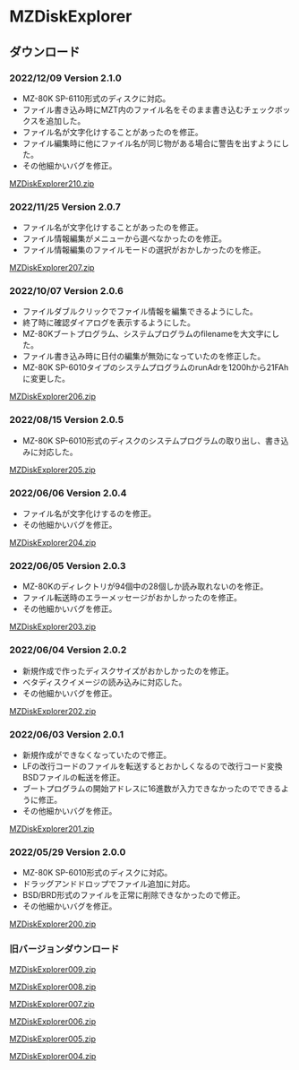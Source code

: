# MZDiskExplorer

## ダウンロード
### 2022/12/09 Version 2.1.0

- MZ-80K SP-6110形式のディスクに対応。
- ファイル書き込み時にMZT内のファイル名をそのまま書き込むチェックボックスを追加した。
- ファイル名が文字化けすることがあったのを修正。
- ファイル編集時に他にファイル名が同じ物がある場合に警告を出すようにした。
- その他細かいバグを修正。

[MZDiskExplorer210.zip](https://github.com/kuran-kuran/MZDiskExplorer/raw/main/Download/MZDiskExplorer210.zip)

### 2022/11/25 Version 2.0.7

- ファイル名が文字化けすることがあったのを修正。
- ファイル情報編集がメニューから選べなかったのを修正。
- ファイル情報編集のファイルモードの選択がおかしかったのを修正。

[MZDiskExplorer207.zip](https://github.com/kuran-kuran/MZDiskExplorer/raw/main/Download/MZDiskExplorer207.zip)

### 2022/10/07 Version 2.0.6

- ファイルダブルクリックでファイル情報を編集できるようにした。
- 終了時に確認ダイアログを表示するようにした。
- MZ-80Kブートプログラム、システムプログラムのfilenameを大文字にした。
- ファイル書き込み時に日付の編集が無効になっていたのを修正した。
- MZ-80K SP-6010タイプのシステムプログラムのrunAdrを1200hから21FAhに変更した。

[MZDiskExplorer206.zip](https://github.com/kuran-kuran/MZDiskExplorer/raw/main/Download/MZDiskExplorer206.zip)

### 2022/08/15 Version 2.0.5

- MZ-80K SP-6010形式のディスクのシステムプログラムの取り出し、書き込みに対応した。

[MZDiskExplorer205.zip](https://github.com/kuran-kuran/MZDiskExplorer/raw/main/Download/MZDiskExplorer205.zip)

### 2022/06/06 Version 2.0.4

- ファイル名が文字化けするのを修正。
- その他細かいバグを修正。

[MZDiskExplorer204.zip](https://github.com/kuran-kuran/MZDiskExplorer/raw/main/Download/MZDiskExplorer204.zip)

### 2022/06/05 Version 2.0.3

- MZ-80Kのディレクトリが94個中の28個しか読み取れないのを修正。
- ファイル転送時のエラーメッセージがおかしかったのを修正。
- その他細かいバグを修正。

[MZDiskExplorer203.zip](https://github.com/kuran-kuran/MZDiskExplorer/raw/main/Download/MZDiskExplorer203.zip)

### 2022/06/04 Version 2.0.2

- 新規作成で作ったディスクサイズがおかしかったのを修正。
- ベタディスクイメージの読み込みに対応した。
- その他細かいバグを修正。

[MZDiskExplorer202.zip](https://github.com/kuran-kuran/MZDiskExplorer/raw/main/Download/MZDiskExplorer202.zip)

### 2022/06/03 Version 2.0.1

- 新規作成ができなくなっていたので修正。
- LFの改行コードのファイルを転送するとおかしくなるので改行コード変換BSDファイルの転送を修正。
- ブートプログラムの開始アドレスに16進数が入力できなかったのでできるように修正。
- その他細かいバグを修正。

[MZDiskExplorer201.zip](https://github.com/kuran-kuran/MZDiskExplorer/raw/main/Download/MZDiskExplorer201.zip)

### 2022/05/29 Version 2.0.0

- MZ-80K SP-6010形式のディスクに対応。
- ドラッグアンドドロップでファイル追加に対応。
- BSD/BRD形式のファイルを正常に削除できなかったので修正。
- その他細かいバグを修正。

[MZDiskExplorer200.zip](https://github.com/kuran-kuran/MZDiskExplorer/raw/main/Download/MZDiskExplorer200.zip)

### 旧バージョンダウンロード

[MZDiskExplorer009.zip](https://github.com/kuran-kuran/MZDiskExplorer/raw/main/Download/MZDiskExplorer009.zip)

[MZDiskExplorer008.zip](https://github.com/kuran-kuran/MZDiskExplorer/raw/main/Download/MZDiskExplorer008.zip)

[MZDiskExplorer007.zip](https://github.com/kuran-kuran/MZDiskExplorer/raw/main/Download/MZDiskExplorer007.zip)

[MZDiskExplorer006.zip](https://github.com/kuran-kuran/MZDiskExplorer/raw/main/Download/MZDiskExplorer006.zip)

[MZDiskExplorer005.zip](https://github.com/kuran-kuran/MZDiskExplorer/raw/main/Download/MZDiskExplorer005.zip)

[MZDiskExplorer004.zip](https://github.com/kuran-kuran/MZDiskExplorer/raw/main/Download/MZDiskExplorer004.zip)
